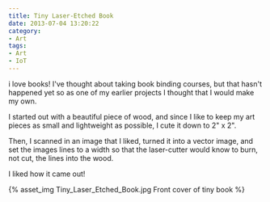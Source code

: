 ```yaml
---
title: Tiny Laser-Etched Book
date: 2013-07-04 13:20:22
category:
- Art
tags:
- Art
- IoT
---
```

i love books! I've thought about taking book binding courses, but that hasn't happened yet so as one of my earlier projects I thought that I would make my own.

I started out with a beautiful piece of wood, and since I like to keep my art pieces as small and lightweight as possible, I cute it down to 2" x 2".

Then, I scanned in an image that I liked, turned it into a vector image, and set the images lines to a width so that the laser-cutter would know to burn, not cut, the lines into the wood.

I liked how it came out!
&nbsp;

{% asset_img Tiny_Laser_Etched_Book.jpg Front cover of tiny book %}
